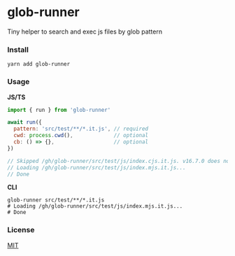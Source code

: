 # glob-runner
Tiny helper to search and exec js files by glob pattern

### Install
```shell
yarn add glob-runner
```

### Usage
**JS/TS**
```js
import { run } from 'glob-runner'

await run({
  pattern: 'src/test/**/*.it.js', // required
  cwd: process.cwd(),             // optional
  cb: () => {},                   // optional
})

// Skipped /gh/glob-runner/src/test/js/index.cjs.it.js. v16.7.0 does not satisfy ^12.20.0
// Loading /gh/glob-runner/src/test/js/index.mjs.it.js...
// Done
```

**CLI**
```shell
glob-runner src/test/**/*.it.js
# Loading /gh/glob-runner/src/test/js/index.mjs.it.js...
# Done
```

### License
[MIT](./LICENSE)
